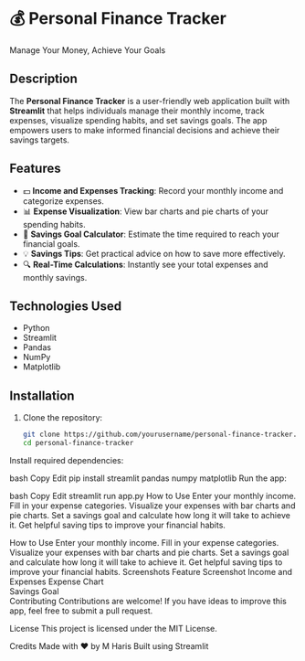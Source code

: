 # 💰 Personal Finance Tracker
Manage Your Money, Achieve Your Goals

## Description
The **Personal Finance Tracker** is a user-friendly web application built with **Streamlit** that helps individuals manage their monthly income, track expenses, visualize spending habits, and set savings goals. The app empowers users to make informed financial decisions and achieve their savings targets.

## Features
- 💵 **Income and Expenses Tracking**: Record your monthly income and categorize expenses.
- 📊 **Expense Visualization**: View bar charts and pie charts of your spending habits.
- 🎯 **Savings Goal Calculator**: Estimate the time required to reach your financial goals.
- 💡 **Savings Tips**: Get practical advice on how to save more effectively.
- 🔍 **Real-Time Calculations**: Instantly see your total expenses and monthly savings.

## Technologies Used
- Python
- Streamlit
- Pandas
- NumPy
- Matplotlib

## Installation
1. Clone the repository:
   ```bash
   git clone https://github.com/yourusername/personal-finance-tracker.git
   cd personal-finance-tracker
   
Install required dependencies:

bash
Copy
Edit
pip install streamlit pandas numpy matplotlib
Run the app:

bash
Copy
Edit
streamlit run app.py
How to Use
Enter your monthly income.
Fill in your expense categories.
Visualize your expenses with bar charts and pie charts.
Set a savings goal and calculate how long it will take to achieve it.
Get helpful saving tips to improve your financial habits.

How to Use
Enter your monthly income.
Fill in your expense categories.
Visualize your expenses with bar charts and pie charts.
Set a savings goal and calculate how long it will take to achieve it.
Get helpful saving tips to improve your financial habits.
Screenshots
Feature	Screenshot
Income and Expenses	
Expense Chart	
Savings Goal	
Contributing
Contributions are welcome! If you have ideas to improve this app, feel free to submit a pull request.

License
This project is licensed under the MIT License.

Credits
Made with ❤️ by M Haris
Built using Streamlit

